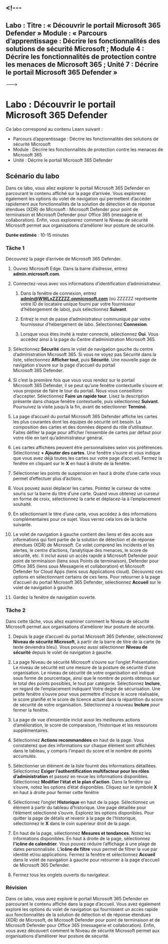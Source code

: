 <a name="---"></a><!---
---
Labo : Titre : « Découvrir le portail Microsoft 365 Defender » Module : « Parcours d’apprentissage : Décrire les fonctionnalités des solutions de sécurité Microsoft ; Module 4 : Décrire les fonctionnalités de protection contre les menaces de Microsoft 365 ; Unité 7 : Décrire le portail Microsoft 365 Defender »
---
--->

# <a name="lab-explore-the-microsoft-365-defender-portal"></a>Labo : Découvrir le portail Microsoft 365 Defender

Ce labo correspond au contenu Learn suivant :

- Parcours d’apprentissage : Décrire les fonctionnalités des solutions de sécurité Microsoft
- Module : Décrire les fonctionnalités de protection contre les menaces de Microsoft 365
- Unité : Décrire le portail Microsoft 365 Defender

## <a name="lab-scenario"></a>Scénario du labo

Dans ce labo, vous allez explorer le portail Microsoft 365 Defender en parcourant le contenu affiché sur la page d’arrivée. Vous explorerez également les options du volet de navigation qui permettent d’accéder rapidement aux fonctionnalités de la solution de détection et de réponse étendues (XDR) de Microsoft : Microsoft Defender pour point de terminaison et Microsoft Defender pour Office 365 (messagerie et collaboration).  Enfin, vous explorerez comment le Niveau de sécurité Microsoft permet aux organisations d’améliorer leur posture de sécurité.

**Durée estimée** : 10-15 minutes

### <a name="task-1"></a>Tâche 1

Découvrez la page d’arrivée de Microsoft 365 Defender.

1. Ouvrez Microsoft Edge. Dans la barre d’adresse, entrez **admin.microsoft.com**.

1. Connectez-vous avec vos informations d’identification d’administrateur.
    1. Dans la fenêtre de connexion, entrez **admin@WWLxZZZZZZ.onmicrosoft.com** (où ZZZZZZ représente votre ID de locataire unique fourni par votre fournisseur d’hébergement de labo), puis sélectionnez **Suivant**.

    1. Entrez le mot de passe d’administrateur communiqué par votre fournisseur d’hébergement de labo. Sélectionnez **Connexion**.
    1. Lorsque vous êtes invité à rester connecté, sélectionnez **Oui**. Vous accédez ainsi à la page du Centre d’administration Microsoft 365.

1. Sélectionnez **Sécurité** dans le volet de navigation gauche du centre d’administration Microsoft 365.  Si vous ne voyez pas Sécurité dans la liste, sélectionnez **Afficher tout**, puis **Sécurité**.  Une nouvelle page de navigation s’ouvre sur la page d’accueil du portail Microsoft 365 Defender.  

1. Si c’est la première fois que vous vous rendez sur le portail Microsoft 365 Defender, il se peut qu’une fenêtre contextuelle s’ouvre et vous propose de faire le tour du portail.  Nous vous conseillons d’accepter.  Sélectionnez **Faire un rapide tour**.  Lisez la description présente dans chaque fenêtre contextuelle, puis sélectionnez **Suivant**. Poursuivez la visite jusqu’à la fin, avant de sélectionner **Terminé**.

1. La page d’accueil du portail Microsoft 365 Defender affiche les cartes les plus courantes dont les équipes de sécurité ont besoin. La composition des cartes et des données dépend du rôle d’utilisateur. Faites défiler la page pour afficher l’ensemble de cartes par défaut pour votre rôle en tant qu’administrateur général.

1. Les cartes affichées peuvent être personnalisées selon vos préférences.  Sélectionnez **+ Ajouter des cartes**. Une fenêtre s’ouvre et vous indique que vous avez déjà toutes les cartes sur votre page d’accueil.  Fermez la fenêtre en cliquant sur le **X** en haut à droite de la fenêtre.

1. Sélectionner les points de suspension en haut à droite d’une carte vous permet d’effectuer plus d’actions.  

1. Vous pouvez aussi déplacer les cartes. Pointez le curseur de votre souris sur la barre du titre d’une carte. Quand vous obtenez un curseur en forme de croix, sélectionnez la carte et déplacez-la à l’emplacement souhaité.

1. En sélectionnant le titre d’une carte, vous accédez à des informations complémentaires pour ce sujet. Vous verrez cela lors de la tâche suivante.

1. Le volet de navigation à gauche contient des liens et des accès aux informations qui font partie de la solution de détection et de réponse étendues (XDR) de Microsoft. Ce volet comprend les incidents et les alertes, le centre d’actions, l’analytique des menaces, le score de sécurité, etc.  Il inclut aussi un accès rapide à Microsoft Defender pour point de terminaison (liens sous Points de terminaison), Defender pour Office 365 (liens sous Messagerie et collaboration) et Microsoft Defender for Cloud Apps (liens sous Applications cloud).  Découvrez ces options en sélectionnant certains de ces liens.   Pour retourner à la page d’accueil du portail Microsoft 365 Defender, sélectionnez **Accueil** sur le volet de navigation à gauche.

1. Gardez la fenêtre de navigation ouverte.

### <a name="task-2"></a>Tâche 2

Dans cette tâche, vous allez examiner comment le Niveau de sécurité Microsoft permet aux organisations d’améliorer leur posture de sécurité.

1. Depuis la page d’accueil du portail Microsoft 365 Defender, sélectionnez **Niveau de sécurité Microsoft**, à partir de la barre de titre de la carte (le texte deviendra bleu).  Vous pouvez aussi sélectionner **Niveau de sécurité** depuis le volet de navigation à gauche.

1. La page Niveau de sécurité Microsoft s’ouvre sur l’onglet Présentation. Le niveau de sécurité est une mesure de la posture de sécurité d’une organisation. Le niveau de sécurité de votre organisation est indiqué sous forme de pourcentage, ainsi que le nombre de points obtenus sur le total des points possibles, le tout par catégorie. Sélectionnez **Inclure**, en regard de l’emplacement indiquant Votre degré de sécurisation.  Une petite fenêtre s’ouvre pour vous permettre d’inclure le score réalisable, le score planifié et le score de licence actuel dans la répartition du score de sécurité de votre organisation.  Sélectionnez à nouveau **Inclure** pour fermer la fenêtre.

1. La page de vue d’ensemble inclut aussi les meilleures actions d’amélioration, le score de comparaison, l’historique et les ressources supplémentaires.

1. Sélectionnez **Actions recommandées** en haut de la page.  Vous constaterez que des informations sur chaque élément sont affichées dans le tableau, y compris l’impact du score et le nombre de points accumulés.  

1. Sélectionner un élément de la liste fournit des informations détaillées.  Sélectionnez **Exiger l’authentification multifacteur pour les rôles d’administration** et passez en revue les informations disponibles.  Sélectionnez **Modifier l’état et le plan d’action**.  Dans la fenêtre qui s’ouvre, notez les options d’état disponibles. Cliquez sur le symbole **X** en haut à droite pour fermer cette fenêtre

1. Sélectionnez l’onglet **Historique** en haut de la page. Sélectionnez un élément à partir du tableau d’historique.  Une page détaillée pour l’élément sélectionné s’ouvre.  Explorez les options disponibles.  Pour quitter la page de détails et revenir à la page de l’historique, sélectionnez le **X** dans le coin supérieur droit de la page.

1. En haut de la page, sélectionnez **Mesures et tendances**.  Notez les informations disponibles.  En haut à droite de la page, sélectionnez **l’icône de calendrier**.  Vous pouvez réduire l’affichage à une plage de dates personnalisée.  L’**icône de filtre** vous permet de filtrer la vue par identité et/ou applications.  Fermez la fenêtre et sélectionnez **Accueil** dans le volet de navigation à gauche pour retourner à la page d’accueil de Microsoft 365 Defender.

1. Fermez tous les onglets ouverts du navigateur.

### <a name="review"></a>Révision

Dans ce labo, vous avez exploré le portail Microsoft 365 Defender en parcourant le contenu affiché dans la page d’accueil. Vous avez également exploré les options du volet de navigation qui fournissent un accès rapide aux fonctionnalités de la solution de détection et de réponse étendues (XDR) de Microsoft, de Microsoft Defender pour point de terminaison et de Microsoft Defender pour Office 365 (messagerie et collaboration).  Enfin, vous avez découvert comment le Niveau de sécurité Microsoft permet aux organisations d’améliorer leur posture de sécurité.
